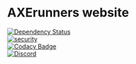 # AXErunners website

[![Dependency Status](https://gemnasium.com/badges/github.com/AXErunners/axerunners.github.io.svg)](https://gemnasium.com/github.com/AXErunners/axerunners.github.io)<br />
[![security](https://hakiri.io/github/AXErunners/axerunners.github.io/master.svg)](https://hakiri.io/github/AXErunners/axerunners.github.io/master)<br />
[![Codacy Badge](https://api.codacy.com/project/badge/Grade/193c9f4ea288471ebed53a7d27b0df97)](https://app.codacy.com/app/AXErunners/axerunners.github.io?utm_source=github.com&utm_medium=referral&utm_content=AXErunners/axerunners.github.io&utm_campaign=badger)<br />
[![Discord](https://camo.githubusercontent.com/b12a95e20b7ca35f918c0ab5103fe56b6f44c067/68747470733a2f2f696d672e736869656c64732e696f2f62616467652f636861742d6f6e253230646973636f72642d3732383964612e737667)](https://discord.gg/RKE5PD9)<br />

